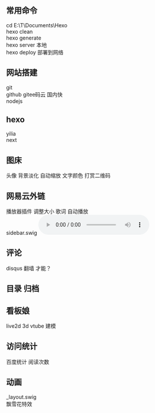 ## 常用命令
cd E:\T\Documents\Hexo      
hexo clean      
hexo generate       
hexo server 本地        
hexo deploy 部署到网络
## 网站搭建
git     
github  gitee码云 国内快    
nodejs      
## hexo
yilia       
next
## 图床
头像
背景淡化 自动缩放 文字颜色
打赏二维码
## 网易云外链
播放器插件 调整大小 歌词 自动播放   
sidebar.swig
      <audio controls autoplay="autoplay">
        <source src="https://sharefs.yun.kugou.com/202005051557/ce892eb99b76ff0f67816b88ce60cf17/G194/M04/02/04/YocBAF5kjNiAfHKtAEv4KRivEZo145.mp3"
        type="audio/mpeg">
      </audio>
## 评论
disqus 翻墙 才能？ 
## 目录 归档
## 看板娘
live2d 3d vtube 建模
## 访问统计
百度统计 阅读次数
## 动画
_layout.swig        
飘雪花特效